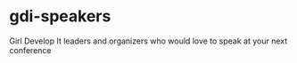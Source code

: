 # gdi-speakers
Girl Develop It leaders and organizers who would love to speak at your next conference 

